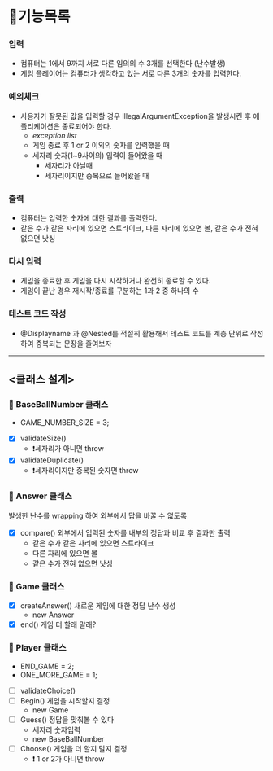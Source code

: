# 🚀기능목록


### 입력
- 컴퓨터는 1에서 9까지 서로 다른 임의의 수 3개를 선택한다 (난수발생)
- 게임 플레이어는 컴퓨터가 생각하고 있는 서로 다른 3개의 숫자를 입력한다.

### 예외체크
- 사용자가 잘못된 값을 입력할 경우 IllegalArgumentException을 발생시킨 후 애플리케이션은 종료되어야 한다.
  - _exception list_
  - 게임 종료 후 1 or 2 이외의 숫자를 입력했을 때
  - 세자리 숫자(1~9사이의) 입력이 들어왔을 때
    - 세자리가 아닐때
    - 세자리이지만 중복으로 들어왔을 때 

### 출력
- 컴퓨터는 입력한 숫자에 대한 결과를 출력한다.
- 같은 수가 같은 자리에 있으면 스트라이크, 다른 자리에 있으면 볼, 같은 수가 전혀 없으면 낫싱

### 다시 입력
- 게임을 종료한 후 게임을 다시 시작하거나 완전히 종료할 수 있다.
- 게임이 끝난 경우 재시작/종료를 구분하는 1과 2 중 하나의 수

### 테스트 코드 작성
- @Displayname 과 @Nested를 적절히 활용해서 테스트 코드를 계층 단위로 작성하여 중복되는 문장을 줄여보자

---

## <클래스 설계>
### 🍄 BaseBallNumber 클래스

- GAME_NUMBER_SIZE = 3;
- [x] validateSize()
  - ❗세자리가 아니면 throw
- [x] validateDuplicate()
  - ❗세자리이지만 중복된 숫자면 throw

### 🍄 Answer 클래스

발생한 난수를 wrapping 하여 외부에서 답을 바꿀 수 없도록

- [x] compare() 외부에서 입력된 숫자를 내부의 정답과 비교 후 결과만 출력
  - 같은 수가 같은 자리에 있으면 스트라이크
  - 다른 자리에 있으면 볼
  - 같은 수가 전혀 없으면 낫싱

### 🍄 Game 클래스

- [x] createAnswer() 새로운 게임에 대한 정답 난수 생성
    - new Answer
- [x] end() 게임 더 할래 말래?

### 🍄 Player 클래스

- END_GAME = 2;
- ONE_MORE_GAME = 1;


- [ ] validateChoice()
- [ ] Begin() 게임을 시작할지 결정
  - new Game
- [ ] Guess() 정답을 맞춰볼 수 있다
  - 세자리 숫자입력
  - new BaseBallNumber
- [ ] Choose() 게임을 더 할지 말지 결정
  - ❗ 1 or 2가 아니면 throw

